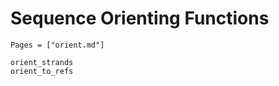 # Sequence Orienting Functions


```@index
Pages = ["orient.md"]
```

```@docs
orient_strands
orient_to_refs
```